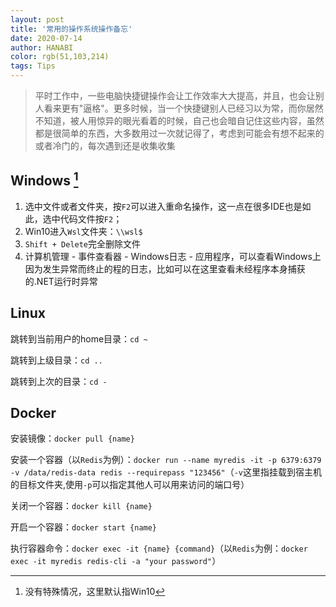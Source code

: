 ```yaml
---
layout: post
title: '常用的操作系统操作备忘'
date: 2020-07-14
author: HANABI
color: rgb(51,103,214)
tags: Tips
---
```

> 平时工作中，一些电脑快捷键操作会让工作效率大大提高，并且，也会让别人看来更有"逼格"。更多时候，当一个快捷键别人已经习以为常，而你居然不知道，被人用惊异的眼光看着的时候，自己也会暗自记住这些内容，虽然都是很简单的东西，大多数用过一次就记得了，考虑到可能会有想不起来的或者冷门的，每次遇到还是收集收集

## Windows [^1]

1.	选中文件或者文件夹，按`F2`可以进入重命名操作，这一点在很多IDE也是如此，选中代码文件按`F2`；
2. Win10进入`Wsl`文件夹：`\\wsl$`
3.	`Shift + Delete`完全删除文件
4.	计算机管理 - 事件查看器 - Windows日志 - 应用程序，可以查看Windows上因为发生异常而终止的程的日志，比如可以在这里查看未经程序本身捕获的.NET运行时异常



## Linux

跳转到当前用户的home目录：`cd ~`

跳转到上级目录：`cd ..`

跳转到上次的目录：`cd -`



## Docker

安装镜像：`docker pull {name}`

安装一个容器（以`Redis`为例）：`docker run --name myredis -it -p 6379:6379 -v /data/redis-data redis --requirepass "123456"`（`-v`这里指挂载到宿主机的目标文件夹,使用`-p`可以指定其他人可以用来访问的端口号）

关闭一个容器：`docker kill {name}`

开启一个容器：`docker start {name}`

执行容器命令：`docker exec -it {name} {command}`（以`Redis`为例：`docker exec -it myredis redis-cli -a "your password"`）



[^1]:没有特殊情况，这里默认指Win10
